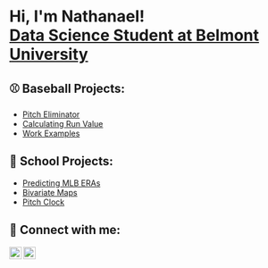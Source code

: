 <h1>Hi, I'm Nathanael! <br/><a href="https://www.linkedin.com/in/nathanael-rorie-016b07182/">Data Science Student at Belmont University</a>
  
<h2>⚾️ Baseball Projects:</h2>

- [Pitch Eliminator](https://github.com/nathanaelrorie/UE-Pitch-Eliminator)
- [Calculating Run Value](https://github.com/nathanaelrorie/calculating-run-value)
- [Work Examples](https://github.com/nathanaelrorie/Work-Examples)

<h2>🏫 School Projects:</h2>

- [Predicting MLB ERAs](https://github.com/nathanaelrorie/Predicting-ERA)
- [Bivariate Maps](https://github.com/nathanaelrorie/Tableau-Skill)
- [Pitch Clock](https://github.com/nathanaelrorie/senior-project)

<h2> 🤳 Connect with me:</h2>

[<img align="left" alt="NathanaelRorie | Twitter" width="22px" src="https://cdn.jsdelivr.net/npm/simple-icons@v3/icons/twitter.svg" />][twitter]
[<img align="left" alt="NathanaelRorie | LinkedIn" width="22px" src="https://cdn.jsdelivr.net/npm/simple-icons@v3/icons/linkedin.svg" />][linkedin]

[twitter]: https://twitter.com/nathanael_rorie
[linkedin]: https://linkedin.com/in/nathanael-rorie-016b07182/

<!--
**joshmadakor1/joshmadakor1** is a ✨ _special_ ✨ repository because its `README.md` (this file) appears on your GitHub profile.

Here are some ideas to get you started:

- 🔭 I’m currently working on ...
- 🌱 I’m currently learning ...
- 👯 I’m looking to collaborate on ...
- 🤔 I’m looking for help with ...
- 💬 Ask me about ...
- 📫 How to reach me: ...
- 😄 Pronouns: ...
- ⚡ Fun fact: ...
-->
